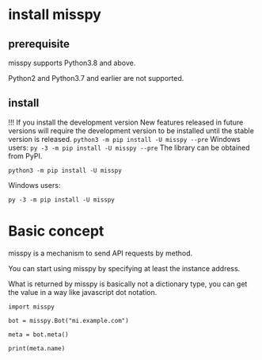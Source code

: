 # install misspy

## prerequisite
misspy supports Python3.8 and above.

Python2 and Python3.7 and earlier are not supported.

## install

!!! If you install the development version
    New features released in future versions will require the development version to be installed until the stable version is released.
    ```
    python3 -m pip install -U misspy --pre
    ```
    Windows users:
    ```
    py -3 -m pip install -U misspy --pre
    ```
The library can be obtained from PyPI.
```
python3 -m pip install -U misspy
```
Windows users:
```
py -3 -m pip install -U misspy
```

# Basic concept
misspy is a mechanism to send API requests by method.

You can start using misspy by specifying at least the instance address.

What is returned by misspy is basically not a dictionary type, you can get the value in a way like javascript dot notation.
```
import misspy

bot = misspy.Bot("mi.example.com")

meta = bot.meta()

print(meta.name)
```